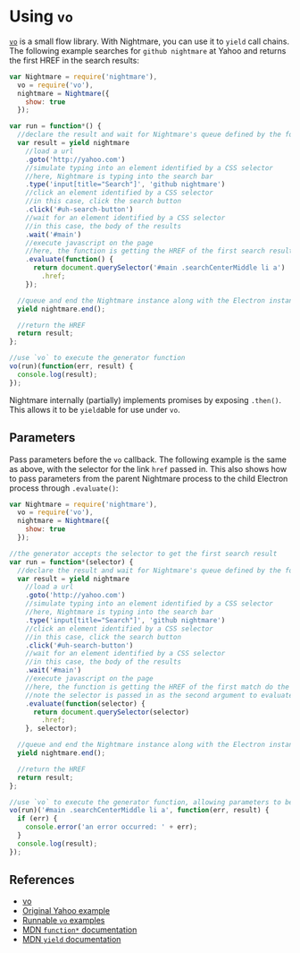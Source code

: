 # Using `vo`

[`vo`](https://github.com/lapwinglabs/vo) is a small flow library.  With Nightmare, you can use it to `yield` call chains.  The following example searches for `github nightmare` at Yahoo and returns the first HREF in the search results:

```js
var Nightmare = require('nightmare'),
  vo = require('vo'),
  nightmare = Nightmare({
    show: true
  });

var run = function*() {
  //declare the result and wait for Nightmare's queue defined by the following chain of actions to complete
  var result = yield nightmare
    //load a url
    .goto('http://yahoo.com')
    //simulate typing into an element identified by a CSS selector
    //here, Nightmare is typing into the search bar
    .type('input[title="Search"]', 'github nightmare')
    //click an element identified by a CSS selector
    //in this case, click the search button
    .click('#uh-search-button')
    //wait for an element identified by a CSS selector
    //in this case, the body of the results
    .wait('#main')
    //execute javascript on the page
    //here, the function is getting the HREF of the first search result
    .evaluate(function() {
      return document.querySelector('#main .searchCenterMiddle li a')
        .href;
    });

  //queue and end the Nightmare instance along with the Electron instance it wraps
  yield nightmare.end();

  //return the HREF
  return result;
};

//use `vo` to execute the generator function
vo(run)(function(err, result) {
  console.log(result);
});
```

Nightmare internally (partially) implements promises by exposing `.then()`.  This allows it to be `yield`able for use under `vo`.

## Parameters
Pass parameters before the `vo` callback.  The following example is the same as above, with the selector for the link `href` passed in.  This also shows how to pass parameters from the parent Nightmare process to the child Electron process through `.evaluate()`:

```js
var Nightmare = require('nightmare'),
  vo = require('vo'),
  nightmare = Nightmare({
    show: true
  });

//the generator accepts the selector to get the first search result
var run = function*(selector) {
  //declare the result and wait for Nightmare's queue defined by the following chain of actions to complete
  var result = yield nightmare
    //load a url
    .goto('http://yahoo.com')
    //simulate typing into an element identified by a CSS selector
    //here, Nightmare is typing into the search bar
    .type('input[title="Search"]', 'github nightmare')
    //click an element identified by a CSS selector
    //in this case, click the search button
    .click('#uh-search-button')
    //wait for an element identified by a CSS selector
    //in this case, the body of the results
    .wait('#main')
    //execute javascript on the page
    //here, the function is getting the HREF of the first match do the selector parameter
    //note the selector is passed in as the second argument to evaluate
    .evaluate(function(selector) {
      return document.querySelector(selector)
        .href;
    }, selector);

  //queue and end the Nightmare instance along with the Electron instance it wraps
  yield nightmare.end();

  //return the HREF
  return result;
};

//use `vo` to execute the generator function, allowing parameters to be passed to the generator
vo(run)('#main .searchCenterMiddle li a', function(err, result) {
  if (err) {
    console.error('an error occurred: ' + err);
  }
  console.log(result);
});
```

## References
- [vo](https://github.com/lapwinglabs/vo)
- [Original Yahoo example](https://github.com/segmentio/nightmare#examples)
- [Runnable `vo` examples](https://github.com/rosshinkley/nightmare-examples/tree/master/examples/beginner/vo)
- [MDN `function*` documentation](https://developer.mozilla.org/en-US/docs/Web/JavaScript/Reference/Statements/function*)
- [MDN `yield` documentation](https://developer.mozilla.org/en-US/docs/Web/JavaScript/Reference/Operators/yield)
